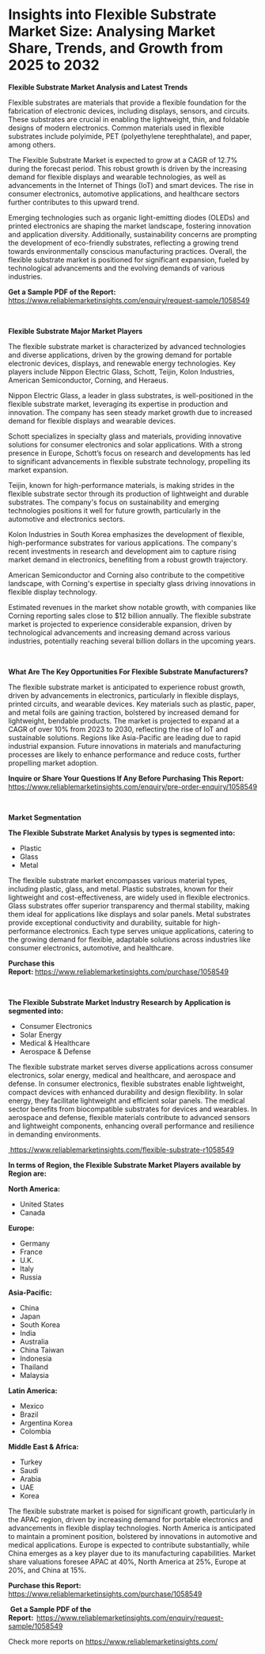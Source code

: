 <p><h1>Insights into Flexible Substrate Market Size: Analysing Market Share, Trends, and Growth from 2025 to 2032</h1></p><p><strong>Flexible Substrate Market Analysis and Latest Trends</strong></p>
<p><p>Flexible substrates are materials that provide a flexible foundation for the fabrication of electronic devices, including displays, sensors, and circuits. These substrates are crucial in enabling the lightweight, thin, and foldable designs of modern electronics. Common materials used in flexible substrates include polyimide, PET (polyethylene terephthalate), and paper, among others.</p><p>The Flexible Substrate Market is expected to grow at a CAGR of 12.7% during the forecast period. This robust growth is driven by the increasing demand for flexible displays and wearable technologies, as well as advancements in the Internet of Things (IoT) and smart devices. The rise in consumer electronics, automotive applications, and healthcare sectors further contributes to this upward trend. </p><p>Emerging technologies such as organic light-emitting diodes (OLEDs) and printed electronics are shaping the market landscape, fostering innovation and application diversity. Additionally, sustainability concerns are prompting the development of eco-friendly substrates, reflecting a growing trend towards environmentally conscious manufacturing practices. Overall, the flexible substrate market is positioned for significant expansion, fueled by technological advancements and the evolving demands of various industries.</p></p>
<p><strong>Get a Sample PDF of the Report:&nbsp;</strong> <a href="https://www.reliablemarketinsights.com/enquiry/request-sample/1058549?utm_campaign=2183&utm_medium=2&utm_source=Github&utm_content=ia&utm_term=01042025&utm_id=flexible-substrate">https://www.reliablemarketinsights.com/enquiry/request-sample/1058549</a></p>
<p>&nbsp;</p>
<p><strong>Flexible Substrate Major Market Players</strong></p>
<p><p>The flexible substrate market is characterized by advanced technologies and diverse applications, driven by the growing demand for portable electronic devices, displays, and renewable energy technologies. Key players include Nippon Electric Glass, Schott, Teijin, Kolon Industries, American Semiconductor, Corning, and Heraeus.</p><p>Nippon Electric Glass, a leader in glass substrates, is well-positioned in the flexible substrate market, leveraging its expertise in production and innovation. The company has seen steady market growth due to increased demand for flexible displays and wearable devices. </p><p>Schott specializes in specialty glass and materials, providing innovative solutions for consumer electronics and solar applications. With a strong presence in Europe, Schott’s focus on research and developments has led to significant advancements in flexible substrate technology, propelling its market expansion.</p><p>Teijin, known for high-performance materials, is making strides in the flexible substrate sector through its production of lightweight and durable substrates. The company's focus on sustainability and emerging technologies positions it well for future growth, particularly in the automotive and electronics sectors.</p><p>Kolon Industries in South Korea emphasizes the development of flexible, high-performance substrates for various applications. The company's recent investments in research and development aim to capture rising market demand in electronics, benefiting from a robust growth trajectory.</p><p>American Semiconductor and Corning also contribute to the competitive landscape, with Corning's expertise in specialty glass driving innovations in flexible display technology.</p><p>Estimated revenues in the market show notable growth, with companies like Corning reporting sales close to $12 billion annually. The flexible substrate market is projected to experience considerable expansion, driven by technological advancements and increasing demand across various industries, potentially reaching several billion dollars in the upcoming years.</p></p>
<p>&nbsp;</p>
<p><strong>What Are The Key Opportunities For Flexible Substrate Manufacturers?</strong></p>
<p><p>The flexible substrate market is anticipated to experience robust growth, driven by advancements in electronics, particularly in flexible displays, printed circuits, and wearable devices. Key materials such as plastic, paper, and metal foils are gaining traction, bolstered by increased demand for lightweight, bendable products. The market is projected to expand at a CAGR of over 10% from 2023 to 2030, reflecting the rise of IoT and sustainable solutions. Regions like Asia-Pacific are leading due to rapid industrial expansion. Future innovations in materials and manufacturing processes are likely to enhance performance and reduce costs, further propelling market adoption.</p></p>
<p><strong>Inquire or Share Your Questions If Any Before Purchasing This Report:</strong> <a href="https://www.reliablemarketinsights.com/enquiry/pre-order-enquiry/1058549?utm_campaign=2183&utm_medium=2&utm_source=Github&utm_content=ia&utm_term=01042025&utm_id=flexible-substrate">https://www.reliablemarketinsights.com/enquiry/pre-order-enquiry/1058549</a></p>
<p>&nbsp;</p>
<p><strong>Market Segmentation</strong></p>
<p><strong>The Flexible Substrate Market Analysis by types is segmented into:</strong></p>
<p><ul><li>Plastic</li><li>Glass</li><li>Metal</li></ul></p>
<p><p>The flexible substrate market encompasses various material types, including plastic, glass, and metal. Plastic substrates, known for their lightweight and cost-effectiveness, are widely used in flexible electronics. Glass substrates offer superior transparency and thermal stability, making them ideal for applications like displays and solar panels. Metal substrates provide exceptional conductivity and durability, suitable for high-performance electronics. Each type serves unique applications, catering to the growing demand for flexible, adaptable solutions across industries like consumer electronics, automotive, and healthcare.</p></p>
<p><strong>Purchase this Report:&nbsp;</strong><a href="https://www.reliablemarketinsights.com/purchase/1058549?utm_campaign=2183&utm_medium=2&utm_source=Github&utm_content=ia&utm_term=01042025&utm_id=flexible-substrate">https://www.reliablemarketinsights.com/purchase/1058549</a></p>
<p>&nbsp;</p>
<p><strong>The Flexible Substrate Market Industry Research by Application is segmented into:</strong></p>
<p><ul><li>Consumer Electronics</li><li>Solar Energy</li><li>Medical & Healthcare</li><li>Aerospace & Defense</li></ul></p>
<p><p>The flexible substrate market serves diverse applications across consumer electronics, solar energy, medical and healthcare, and aerospace and defense. In consumer electronics, flexible substrates enable lightweight, compact devices with enhanced durability and design flexibility. In solar energy, they facilitate lightweight and efficient solar panels. The medical sector benefits from biocompatible substrates for devices and wearables. In aerospace and defense, flexible materials contribute to advanced sensors and lightweight components, enhancing overall performance and resilience in demanding environments.</p></p>
<p><a href="https://www.reliablemarketinsights.com/flexible-substrate-r1058549?utm_campaign=2183&utm_medium=2&utm_source=Github&utm_content=ia&utm_term=01042025&utm_id=flexible-substrate">&nbsp;https://www.reliablemarketinsights.com/flexible-substrate-r1058549</a></p>
<p><strong>In terms of Region, the Flexible Substrate Market Players available by Region are:</strong></p>
<p>
    <p> <strong> North America: </strong>
        <ul>
            <li>United States</li>
            <li>Canada</li>
        </ul>
        </p> 
    <p> <strong> Europe: </strong>
        <ul>
            <li>Germany</li>
            <li>France</li>
            <li>U.K.</li>
            <li>Italy</li>
            <li>Russia</li>
        </ul>
        </p> 
    <p> <strong> Asia-Pacific: </strong>
        <ul>
            <li>China</li>
            <li>Japan</li>
            <li>South Korea</li>
            <li>India</li>
            <li>Australia</li>
            <li>China Taiwan</li>
            <li>Indonesia</li>
            <li>Thailand</li>
            <li>Malaysia</li>
        </ul>
        </p> 
    <p> <strong> Latin America: </strong>
        <ul>
            <li>Mexico</li>
            <li>Brazil</li>
            <li>Argentina Korea</li>
            <li>Colombia</li>
        </ul>
        </p> 
    <p> <strong> Middle East & Africa: </strong>
        <ul>
            <li>Turkey</li>
            <li>Saudi</li>
            <li>Arabia</li>
            <li>UAE</li>
            <li>Korea</li>
        </ul>
    </p>
    </p>
<p><p>The flexible substrate market is poised for significant growth, particularly in the APAC region, driven by increasing demand for portable electronics and advancements in flexible display technologies. North America is anticipated to maintain a prominent position, bolstered by innovations in automotive and medical applications. Europe is expected to contribute substantially, while China emerges as a key player due to its manufacturing capabilities. Market share valuations foresee APAC at 40%, North America at 25%, Europe at 20%, and China at 15%.</p></p>
<p><strong>Purchase this Report: </strong><a href="https://www.reliablemarketinsights.com/purchase/1058549?utm_campaign=2183&utm_medium=2&utm_source=Github&utm_content=ia&utm_term=01042025&utm_id=flexible-substrate">https://www.reliablemarketinsights.com/purchase/1058549</a></p>
<p>&nbsp;<strong>Get a Sample PDF of the Report:&nbsp;&nbsp;</strong><a href="https://www.reliablemarketinsights.com/enquiry/request-sample/1058549?utm_campaign=2183&utm_medium=2&utm_source=Github&utm_content=ia&utm_term=01042025&utm_id=flexible-substrate">https://www.reliablemarketinsights.com/enquiry/request-sample/1058549</a></p>
<p><strong></strong></p>
<p>Check more reports on <a href="https://www.reliablemarketinsights.com/?utm_campaign=2183&utm_medium=2&utm_source=Github&utm_content=ia&utm_term=01042025&utm_id=flexible-substrate">https://www.reliablemarketinsights.com/</a></p>